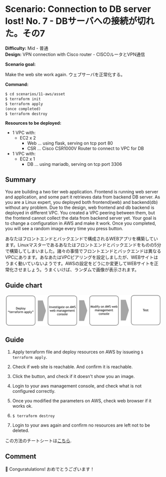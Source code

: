# Scenario: Connection to DB server lost! No. 7 - DBサーバへの接続が切れた。その7

**Difficulty:** Mid - 普通  
**Design:** VPN connection with Cisco router - CISCOルータとVPN通信

**Scenario goal:**

Make the web site work again.
ウェブサーバを正常化する。

**Command:**
```
$ cd scenarios/11-aws/asset
$ terraform init
$ terraform apply
(once completed)
$ terraform destroy
```

**Resources to be deployed:**

* 1 VPC with:
  * EC2 x 2
    * Web ... using flask, serving on tcp port 80
    * CSR ... Cisco CSR1000V Router to connect to VPC for DB
* 1 VPC with:
  * EC2 x 1
    * DB ... using mariadb, serving on tcp port 3306

## Summary

You are building a two tier web application. Frontend is running web server and application, and some part it retrieves data from backend DB server. As you are a Linux expert, you deployed both frontend(web) and backend(db) without any problem. Due to the design, web frontend and db backend is deployed in different VPC. You created a VPC peering between them, but the frontend cannot collect the data from backend server yet. Your goal is to change a configuration in AWS and make it work. Once you completed, you will see a random image every  time you press button.

あなたはフロントエンドとバックエンドで構成されるWEBアプリを構築しています。Linuxマスターであるあなたはフロントエンドとバックエンドをものの5分で構築してしまいました。諸々の事情でフロントエンドとバックエンドは異なるVPCにあります。あなあたはVPCピアリングを設定しましたが、WEBサイトはうまく動いていないようです。AWSの設定をどうにか変更してWEBサイトを正常化させましょう。うまくいけば、ランダムで画像が表示されます。

## Guide chart

![guide chart](./asset/11-route.jpg)

## Guide

1. Apply terraform file and deploy resources on AWS by issueing `$ terraform apply`.

2. Check if web site is reachable. And confirm it is reachable.

3. Click the button, and check if it doesn't show you an image.

4. Login to your aws management console, and check what is not configured correctly.

5. Once you modified the parameters on AWS, check web browser if it works ok.

6. `$ terraform destroy`

7. Login to your aws again and confirm no resources are left not to be deleted.

この方法のチートシートは[こちら](./cheat_sheet.md).

## Comment
🎉
Conguratulations! 
おめでとうございます！

